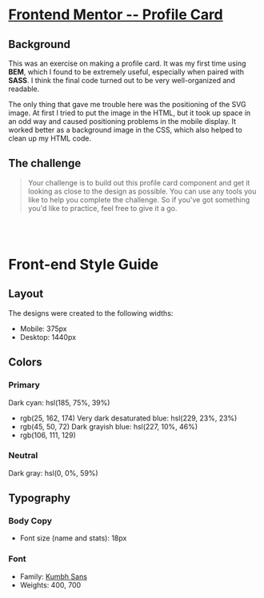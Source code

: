 # [Frontend Mentor -- Profile Card](https://www.frontendmentor.io/solutions/profile-card-component-sass-and-bem-Qbhs9MwOS)

## Background

This was an exercise on making a profile card. It was my first time using **BEM**, which I found to be extremely useful, especially when paired with **SASS**. I think the final code turned out to be very well-organized and readable.

The only thing that gave me trouble here was the positioning of the SVG image. At first I tried to put the image in the HTML, but it took up space in an odd way and caused positioning problems in the mobile display. It worked better as a background image in the CSS, which also helped to clean up my HTML code.

## The challenge

> Your challenge is to build out this profile card component and get it looking as close to the design as possible. You can use any tools you like to help you complete the challenge. So if you've got something you'd like to practice, feel free to give it a go.

<br>
<br>

# Front-end Style Guide

## Layout

The designs were created to the following widths:

- Mobile: 375px
- Desktop: 1440px

## Colors

### Primary

Dark cyan: hsl(185, 75%, 39%)

- rgb(25, 162, 174)
  Very dark desaturated blue: hsl(229, 23%, 23%)
- rgb(45, 50, 72)
  Dark grayish blue: hsl(227, 10%, 46%)
- rgb(106, 111, 129)

### Neutral

Dark gray: hsl(0, 0%, 59%)

## Typography

### Body Copy

- Font size (name and stats): 18px

### Font

- Family: [Kumbh Sans](https://fonts.google.com/specimen/Kumbh+Sans)
- Weights: 400, 700

